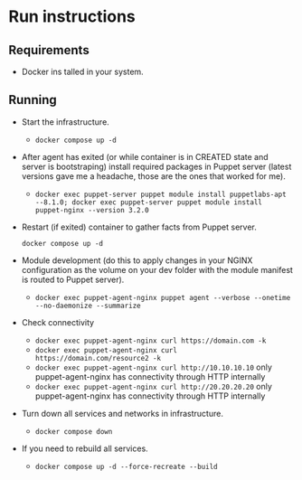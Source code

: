 # Run instructions

## Requirements

- Docker ins talled in your system.

## Running

- Start the infrastructure.

  - `docker compose up -d`

- After agent has exited (or while container is in CREATED state and server is bootstraping) install required packages in Puppet server (latest versions gave me a headache, those are the ones that worked for me).

  - `docker exec puppet-server puppet module install puppetlabs-apt --8.1.0; docker exec puppet-server puppet module install puppet-nginx --version 3.2.0`

- Restart (if exited) container to gather facts from Puppet server.

  `docker compose up -d`

- Module development (do this to apply changes in your NGINX configuration as the volume on your dev folder with the module manifest is routed to Puppet server).

  - `docker exec puppet-agent-nginx puppet agent --verbose --onetime --no-daemonize --summarize`

- Check connectivity

  - `docker exec puppet-agent-nginx curl https://domain.com -k`
  - `docker exec puppet-agent-nginx curl https://domain.com/resource2 -k`
  - `docker exec puppet-agent-nginx curl http://10.10.10.10` only puppet-agent-nginx has connectivity through HTTP internally
  - `docker exec puppet-agent-nginx curl http://20.20.20.20` only puppet-agent-nginx has connectivity through HTTP internally

- Turn down all services and networks in infrastructure.

  - `docker compose down`

- If you need to rebuild all services.

  - `docker compose up -d --force-recreate --build`


